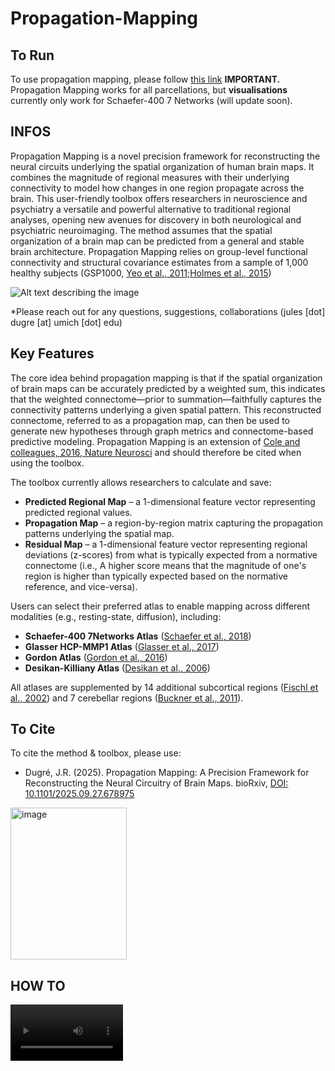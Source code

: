 # Propagation-Mapping
## To Run
To use propagation mapping, please follow [this link](https://propagation-mapping.streamlit.app/)
**IMPORTANT.** Propagation Mapping works for all parcellations, but **visualisations** currently only work for Schaefer-400 7 Networks (will update soon).

## INFOS
Propagation Mapping is a novel precision framework for reconstructing the neural circuits underlying the spatial organization of human brain maps. It combines the magnitude of regional measures with their underlying connectivity to model how changes in one region propagate across the brain. This user-friendly toolbox offers researchers in neuroscience and psychiatry a versatile and powerful alternative to traditional regional analyses, opening new avenues for discovery in both neurological and psychiatric neuroimaging. The method assumes that the spatial organization of a brain map can be predicted from a general and stable brain architecture. Propagation Mapping relies on group-level functional connectivity and structural covariance estimates from a sample of 1,000 healthy subjects (GSP1000, [Yeo et al., 2011](https://pubmed.ncbi.nlm.nih.gov/21653723/);[Holmes et al., 2015](https://pubmed.ncbi.nlm.nih.gov/26175908/))

![Alt text describing the image](https://github.com/JulDugre/Propagation-Mapping/blob/main/Propagation_Mapping/miscellaneous/Framework.png)


*Please reach out for any questions, suggestions, collaborations (jules [dot] dugre [at] umich [dot] edu)

## Key Features
The core idea behind propagation mapping is that if the spatial organization of brain maps can be accurately predicted by a weighted sum, this indicates that the weighted connectome—prior to summation—faithfully captures the connectivity patterns underlying a given spatial pattern. This reconstructed connectome, referred to as a propagation map, can then be used to generate new hypotheses through graph metrics and connectome-based predictive modeling. Propagation Mapping is an extension of [Cole and colleagues, 2016, Nature Neurosci](https://pubmed.ncbi.nlm.nih.gov/27723746/) and should therefore be cited when using the toolbox. 

The toolbox currently allows researchers to calculate and save:
- **Predicted Regional Map** – a 1-dimensional feature vector representing predicted regional values.  
- **Propagation Map** – a region-by-region matrix capturing the propagation patterns underlying the spatial map.  
- **Residual Map** – a 1-dimensional feature vector representing regional deviations (z-scores) from what is typically expected from a normative connectome (i.e., A higher score means that the magnitude of one's region is higher than typically expected based on the normative reference, and vice-versa).

Users can select their preferred atlas to enable mapping across different modalities (e.g., resting-state, diffusion), including:
- **Schaefer-400 7Networks Atlas** ([Schaefer et al., 2018](https://pubmed.ncbi.nlm.nih.gov/28981612/))  
- **Glasser HCP-MMP1 Atlas** ([Glasser et al., 2017](https://pmc.ncbi.nlm.nih.gov/articles/PMC4990127/))  
- **Gordon Atlas** ([Gordon et al., 2016](https://pubmed.ncbi.nlm.nih.gov/25316338/))  
- **Desikan-Killiany Atlas** ([Desikan et al., 2006](https://pubmed.ncbi.nlm.nih.gov/16530430/))  

All atlases are supplemented by 14 additional subcortical regions ([Fischl et al., 2002](https://pubmed.ncbi.nlm.nih.gov/11832223/)) and 7 cerebellar regions ([Buckner et al., 2011](https://pmc.ncbi.nlm.nih.gov/articles/PMC3214121/)).

## To Cite
To cite the method & toolbox, please use: 
- Dugré, J.R. (2025). Propagation Mapping: A Precision Framework for Reconstructing the Neural Circuitry of Brain Maps. bioRxiv, [DOI: 10.1101/2025.09.27.678975](https://doi.org/10.1101/2025.09.27.678975)

<img width="186" height="243" alt="image" src="https://github.com/user-attachments/assets/3b6554b0-ceb8-4a06-a54b-d9110f804825">

## HOW TO

<video src='https://github.com/user-attachments/assets/e2654c54-bb30-445f-ad6d-d40f9bcbeed1' width=180/>

